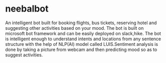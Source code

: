 # neebalbot
An intelligent bot built for booking flights, bus tickets, reserving hotel and suggesting other activities based on your mood. The bot is built on microsoft bot framework and can be easily deployed on slack,hike.
The bot is intelligent enough to understand intents and locations from any sentence structure with the help of NLP(AI) model called LUIS.Sentiment analysis is done by taking a picture from webcam and then predicting mood so as to suggest activities.
